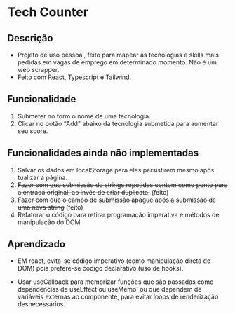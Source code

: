 # Tech Counter

## Descrição

- Projeto de uso pessoal, feito para mapear as tecnologias e skills mais pedidas em vagas de emprego em determinado momento. Não é um web scrapper.
- Feito com React, Typescript e Tailwind.

## Funcionalidade

1) Submeter no form o nome de uma tecnologia.
2) Clicar no botão "Add" abaixo da tecnologia submetida para aumentar seu score.

## Funcionalidades ainda não implementadas

1) Salvar os dados em localStorage para eles persistirem mesmo após tualizar a página.
2) ~~Fazer com que submissão de strings repetidas contem como ponto para a entrada original, ao invés de criar duplicata.~~ (feito) 
3) ~~Fazer com que o campo de submissão apague após a submissão de uma nova string~~ (feito)
3) Refatorar o código para retirar programação imperativa e métodos de manipulação do DOM.

## Aprendizado

* EM react, evita-se código imperativo (como manipulação direta do DOM) pois prefere-se código declarativo (uso de hooks).

* Usar useCallback para memorizar funções que são passadas como dependências de useEffect ou useMemo, ou que dependem de variáveis externas ao componente, para evitar loops de renderização desnecessários.
